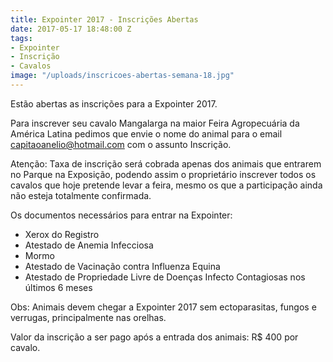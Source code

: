 ```yaml
---
title: Expointer 2017 - Inscrições Abertas
date: 2017-05-17 18:48:00 Z
tags:
- Expointer
- Inscrição
- Cavalos
image: "/uploads/inscricoes-abertas-semana-18.jpg"
---
```


Estão abertas as inscrições para a Expointer 2017.

Para inscrever seu cavalo Mangalarga na maior Feira Agropecuária da América Latina pedimos que envie o nome do animal para o email capitaoanelio@hotmail.com com o assunto Inscrição.

Atenção: Taxa de inscrição será cobrada apenas dos animais que entrarem no Parque na Exposição, podendo assim o proprietário inscrever todos os cavalos que hoje pretende levar a feira, mesmo os que a participação ainda não esteja totalmente confirmada. 

Os documentos necessários para entrar na Expointer: 
- Xerox do Registro
- Atestado de Anemia Infecciosa
- Mormo
- Atestado de Vacinação contra Influenza Equina
- Atestado de Propriedade Livre de Doenças Infecto Contagiosas nos últimos 6 meses

Obs: Animais devem chegar a Expointer 2017 sem ectoparasitas, fungos e verrugas, principalmente nas orelhas.

Valor da inscrição a ser pago após a entrada dos animais: R$ 400 por cavalo.




